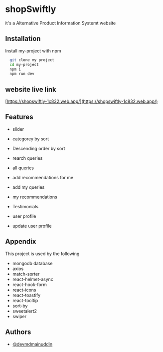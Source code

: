 
# shopSwiftly

it's a Alternative Product Information Systemt website


## Installation

Install my-project with npm

```bash
  git clone my project
  cd my-project
  npm i
  npm run dev
```
    
## website live link 



[https://shopswiftly-1c832.web.app/](https://shopswiftly-1c832.web.app/)


## Features


- slider
- categorey by sort
-  Descending order by sort
- rearch queries
- all queries
- add recommendations for me
- add my queries
- my recommendations

- Testimonials
- user profile
- update user profile

## Appendix

This project is used by the following  

- mongodb database
- axios
- match-sorter
- react-helmet-async
- react-hook-form
- react-icons
- react-toastify
- react-tooltip
- sort-by
- sweetalert2
- swiper


## Authors

- [@devmdmainuddin](https://github.com/Devmdmainuddin)